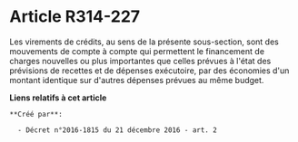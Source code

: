 # Article R314-227

Les virements de crédits, au sens de la présente sous-section, sont des mouvements de compte à compte qui permettent le
financement de charges nouvelles ou plus importantes que celles prévues à l'état des prévisions de recettes et de dépenses
exécutoire, par des économies d'un montant identique sur d'autres dépenses prévues au même budget.

**Liens relatifs à cet article**

	**Créé par**:

	  - Décret n°2016-1815 du 21 décembre 2016 - art. 2
